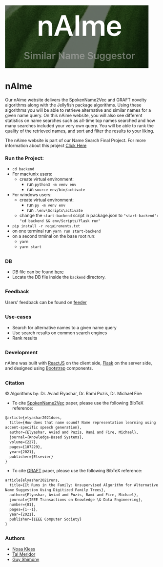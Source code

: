 ![logo](https://github.com/noaakl/naime-app/blob/main/src/images/nAIme.png)

# nAIme
Our nAime website delivers the SpokenName2Vec and GRAFT novelty algorithms along with the Jellyfish package algorithms.
Using these algorithms you will be able to retrieve alternative and similar names for a given name query.
On this nAime website, you will also see different statistics on name searches such as all-time top names searched and how many searches included your very own query.
You will be able to rank the quality of the retrieved names, and sort and filter the results to your liking.

The nAime website is part of our Name Search Final Project.
For more information about this project [Click Here](https://github.com/noaakl/Final_Project_Names)

### Run the Project:
- `cd backend`
- For mac/unix users:
    - create virtual environment:
        - run `python3 -m venv env`
        - run `source env/bin/activate`
- For windows users:
    - create virtual environment:
        - run `py -m venv env`
        - run `.\env\Scripts\activate`
    - change the `start-backend` script in package.json to `"start-backend": "cd backend && env/Scripts/flask run"`
- `pip install -r requirements.txt`
- on one terminal run `yarn run start-backend`
- on a second trminal on the base root run:
    - `yarn`
    - `yarn start`

##

### DB

- DB file can be found [here](https://drive.google.com/file/d/1Nemx_f0gaseBycK5uZkdjX4Y-f8wLfbP/view?usp=sharing)
- Locate the DB file inside the `backend` directory.

##

### Feedback

Users' feedback can be found on [feeder](https://feeder.sh/dashboard)

##

### Use-cases

- Search for alternative names to a given name query
- Use search results on common search engines
- Rank results

##

### Development

nAIme was built with [ReactJS](https://reactjs.org) on the client side, [Flask](https://flask.palletsprojects.com/en/2.0.x/) on the server side, and designed using [Bootstrap](https://react-bootstrap.github.io/) components.

##

### Citation


&copy; Algorithms by: Dr. Aviad Elyashar, Dr. Rami Puzis, Dr. Michael Fire


- To cite [SpokenName2Vec](https://doi.org/10.1109/TKDE.2021.3096670) paper, please use the following BibTeX reference:

```
@article{elyashar2021does,
  title={How does that name sound? Name representation learning using accent-specific speech generation},
  author={Elyashar, Aviad and Puzis, Rami and Fire, Michael},
  journal={Knowledge-Based Systems},
  volume={227},
  pages={107229},
  year={2021},
  publisher={Elsevier}
}
```

- To cite [GRAFT](https://doi.org/10.1016/j.knosys.2021.107229) paper, please use the following BibTeX reference:

```
article{elyashar2021runs,
  title={It Runs in the Family: Unsupervised Algorithm for Alternative Name Suggestion Using Digitized Family Trees},
  author={Elyashar, Aviad and Puzis, Rami and Fire, Michael},
  journal={IEEE Transactions on Knowledge \& Data Engineering},
  number={01},
  pages={1--1},
  year={2021},
  publisher={IEEE Computer Society}
}
```

##

### Authors

- [Noaa Kless](https://github.com/noaakl)
- [Tal Meridor](https://github.com/talmeri)
- [Guy Shimony](https://github.com/guyshimony)
